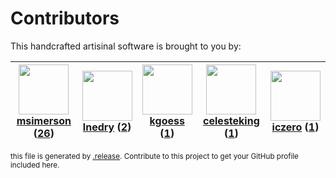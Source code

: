 # Contributors

This handcrafted artisinal software is brought to you by:

| <img height="80" src="https://avatars.githubusercontent.com/u/261635?v=4"><br><a href="https://github.com/msimerson">msimerson</a> (<a href="https://github.com/haraka/haraka-plugin-fcrdns/commits?author=msimerson">26</a>) | <img height="80" src="https://avatars.githubusercontent.com/u/203240?v=4"><br><a href="https://github.com/lnedry">lnedry</a> (<a href="https://github.com/haraka/haraka-plugin-fcrdns/commits?author=lnedry">2</a>) | <img height="80" src="https://avatars.githubusercontent.com/u/75720?v=4"><br><a href="https://github.com/kgoess">kgoess</a> (<a href="https://github.com/haraka/haraka-plugin-fcrdns/commits?author=kgoess">1</a>) | <img height="80" src="https://avatars.githubusercontent.com/u/748075?v=4"><br><a href="https://github.com/celesteking">celesteking</a> (<a href="https://github.com/haraka/haraka-plugin-fcrdns/commits?author=celesteking">1</a>) | <img height="80" src="https://avatars.githubusercontent.com/u/10750302?v=4"><br><a href="https://github.com/iczero">iczero</a> (<a href="https://github.com/haraka/haraka-plugin-fcrdns/commits?author=iczero">1</a>) |
| :---------------------------------------------------------------------------------------------------------------------------------------------------------------------------------------------------------------------------: | :-----------------------------------------------------------------------------------------------------------------------------------------------------------------------------------------------------------------: | :----------------------------------------------------------------------------------------------------------------------------------------------------------------------------------------------------------------: | :--------------------------------------------------------------------------------------------------------------------------------------------------------------------------------------------------------------------------------: | :-------------------------------------------------------------------------------------------------------------------------------------------------------------------------------------------------------------------: |

<sub>this file is generated by [.release](https://github.com/msimerson/.release).
Contribute to this project to get your GitHub profile included here.</sub>
